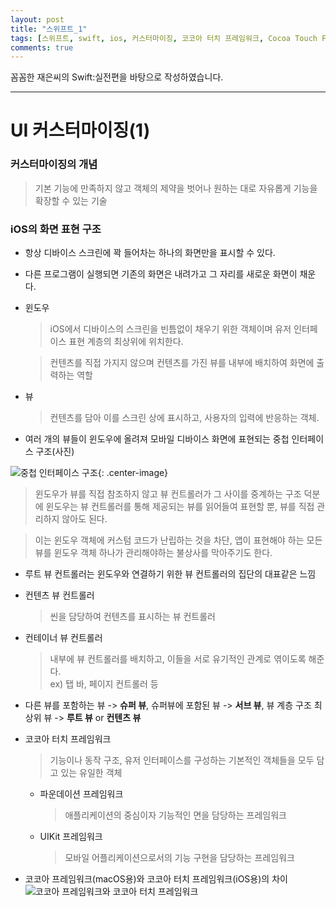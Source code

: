 ```yaml
---
layout: post
title: "스위프트_1"
tags: [스위프트, swift, ios, 커스터마이징, 코코아 터치 프레임워크, Cocoa Touch Framework]
comments: true
---
```


꼼꼼한 재은씨의 Swift:실전편을 바탕으로 작성하였습니다.

--- 

# UI 커스터마이징(1)

### 커스터마이징의 개념

> 기본 기능에 만족하지 않고 객체의 제약을 벗어나 원하는 대로 자유롭게 기능을 확장할 수 있는 기술

### iOS의 화면 표현 구조

* 항상 디바이스 스크린에 꽉 들어차는 하나의 화면만을 표시할 수 있다.
* 다른 프로그램이 실행되면 기존의 화면은 내려가고 그 자리를 새로운 화면이 채운다.
* 윈도우
  > iOS에서 디바이스의 스크린을 빈틈없이 채우기 위한 객체이며 유저 인터페이스 표현 계층의 최상위에 위치한다.
  
  > 컨텐츠를 직접 가지지 않으며 컨텐츠를 가진 뷰를 내부에 배치하여 화면에 출력하는 역할
* 뷰
  > 컨텐츠를 담아 이를 스크린 상에 표시하고, 사용자의 입력에 반응하는 객체.
* 여러 개의 뷰들이 윈도우에 올려져 모바일 디바이스 화면에 표현되는 중첩 인터페이스 구조(사진)

![중첩 인터페이스 구조](https://user-images.githubusercontent.com/25144780/53097973-fa5eda00-3565-11e9-8a5e-03f426b7d607.jpg){: .center-image}

> 윈도우가 뷰를 직접 참조하지 않고 뷰 컨트롤러가 그 사이를 중계하는 구조 덕분에 윈도우는 뷰 컨트롤러를 통해 제공되는 뷰를 읽어들여 표현할 뿐, 뷰를 직접 관리하지 않아도 된다.

> 이는 윈도우 객체에 커스텀 코드가 난립하는 것을 차단, 앱이 표현해야 하는 모든 뷰를 윈도우 객체 하나가 관리해야하는 불상사를 막아주기도 한다.

* 루트 뷰 컨트롤러는 윈도우와 연결하기 위한 뷰 컨트롤러의 집단의 대표같은 느낌

* 컨텐츠 뷰 컨트롤러
  > 씬을 담당하여 컨텐츠를 표시하는 뷰 컨트롤러

* 컨테이너 뷰 컨트롤러
  > 내부에 뷰 컨트롤러를 배치하고, 이들을 서로 유기적인 관계로 엮이도록 해준다.
  > <br> ex) 탭 바, 페이지 컨트롤러 등
  
* 다른 뷰를 포함하는 뷰 -> **슈퍼 뷰**, 슈퍼뷰에 포함된 뷰 -> **서브 뷰**, 뷰 계층 구조 최상위 뷰 -> **루트 뷰** or **컨텐츠 뷰**

* 코코아 터치 프레임워크
  > 기능이나 동작 구조, 유저 인터페이스를 구성하는 기본적인 객체들을 모두 담고 있는 유일한 객체
  
  * 파운데이션 프레임워크
    > 애플리케이션의 중심이자 기능적인 면을 담당하는 프레임워크
  
  * UIKit 프레임워크
    > 모바일 어플리케이션으로서의 기능 구현을 담당하는 프레임워크
  
* 코코아 프레임워크(macOS용)와 코코아 터치 프레임워크(iOS용)의 차이
![코코아 프레임워크와 코코아 터치 프레임워크](https://user-images.githubusercontent.com/25144780/53099718-aeae2f80-3569-11e9-8b30-3611c4c3fbf9.jpeg)
